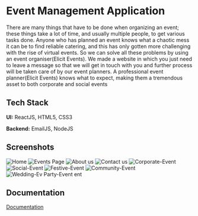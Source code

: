 
# Event Management Application

 There are many things that have to be done when organizing an event; these things take a lot of time, and usually multiple people, 
 to get various tasks done.  Anyone who has planned an event knows what a chaotic mess it can be to find reliable catering, and this has only gotten more challenging with the rise of virtual events. So we can solve all these problems by using an event organiser(Elicit Events). We made a website in which you just need to leave a  message so that we will get in touch with you and further process will be taken care of by our event planners. A professional event planner(Elicit Events) knows what to expect, making them a tremendous asset to both corporate and social events
 
 
## Tech Stack

**UI:** ReactJS, HTML5, CSS3

**Backend:** EmailJS, NodeJS



## Screenshots

![Home](https://user-images.githubusercontent.com/68786151/177297269-1d521191-9fe2-4001-a520-ac010e2ca9b1.png)
![Events Page](https://user-images.githubusercontent.com/68786151/177297349-2c2d27c5-4c1a-47b3-bd79-57c49a8f1970.png)
![About us](https://user-images.githubusercontent.com/68786151/177297300-b09c1da0-6b0a-40c6-b7ca-0c97cc0ec948.png)
![Contact us](https://user-images.githubusercontent.com/68786151/177297434-7a46ba50-8fab-44d4-8141-94abf3a6b30d.png)
![Corporate-Event](https://user-images.githubusercontent.com/68786151/177297468-c1b751f3-8a92-4db0-88a0-79f1be0a4e09.png)
![Social-Event](https://user-images.githubusercontent.com/68786151/177297487-5dc91be8-047f-4be9-b9f3-c0dfb2d421af.png)
![Festive-Event](https://user-images.githubusercontent.com/68786151/177297500-620411d4-e580-41dd-b56c-970d4cd7cb3e.png)
![Community-Event](https://user-images.githubusercontent.com/68786151/177297530-83b15dcf-5b73-47b9-8e00-d60d61465594.png)
![Wedding-Ev
![Party-Event](https://user-images.githubusercontent.com/68786151/177297556-95f47468-c8a4-4e4a-8abe-06e48966c402.png)
ent](https://user-images.githubusercontent.com/68786151/177297543-75a571d8-2907-4e24-80a5-83e12be44283.png)


## Documentation

[Documentation](https://docs.google.com/document/d/17Bi_OY0GtZgBc6cjkLbdc4_kEnLI1Il1bRxtvi4x1oU/edit?usp=sharing)




